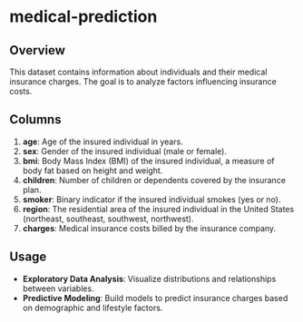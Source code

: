 # medical-prediction

## Overview
This dataset contains information about individuals and their medical insurance charges. The goal is to analyze factors influencing insurance costs.

## Columns

1. **age**: Age of the insured individual in years.
2. **sex**: Gender of the insured individual (male or female).
3. **bmi**: Body Mass Index (BMI) of the insured individual, a measure of body fat based on height and weight.
4. **children**: Number of children or dependents covered by the insurance plan.
5. **smoker**: Binary indicator if the insured individual smokes (yes or no).
6. **region**: The residential area of the insured individual in the United States (northeast, southeast, southwest, northwest).
7. **charges**: Medical insurance costs billed by the insurance company.

## Usage

- **Exploratory Data Analysis**: Visualize distributions and relationships between variables.
- **Predictive Modeling**: Build models to predict insurance charges based on demographic and lifestyle factors.
